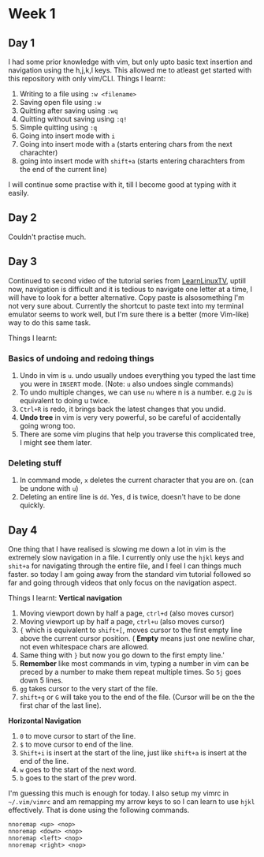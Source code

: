 # Week 1

## Day 1
I had some prior knowledge with vim, but only upto basic text insertion and navigation using the h,j,k,l keys. This allowed me to atleast get started with this repository with only vim/CLI.
Things I learnt:
1. Writing to a file using `:w <filename>`
2. Saving open file using `:w`
3. Quitting after saving using `:wq`
4. Quitting without saving using `:q!`
5. Simple quitting using `:q`
6. Going into insert mode with `i`
7. Going into insert mode with `a` (starts entering chars from the next charachter)
8. going into insert mode with `shift+a` (starts entering charachters from the end of the current line)

I will continue some practise with it, till I become good at typing with it easily.

## Day 2
Couldn't practise much.

## Day 3
Continued to second video of the tutorial series from [LearnLinuxTV](https://www.youtube.com/c/LearnLinuxtv), uptill now, navigation is difficult and it is tedious to navigate one letter at a time, I will have to look for a better alternative. Copy paste is alsosomething I'm not very sure about. Currently the shortcut to paste text into my terminal emulator seems to work well, but I'm sure there is a better (more Vim-like) way to do this same task.

Things I learnt:
### Basics of undoing and redoing things
1. Undo in vim is `u`. undo usually undoes everything you typed the last time you were in `INSERT` mode. (Note: `u` also undoes single commands)
2. To undo multiple changes, we can use `nu` where n is a number. e.g `2u` is equivalent to doing u twice.
3. `Ctrl+R` is redo, it brings back the latest changes that you undid.
4. **Undo tree** in vim is very very powerful, so be careful of accidentally going wrong too.
5. There are some vim plugins that help you traverse this complicated tree, I might see them later.

### Deleting stuff
1. In command mode, `x` deletes the current character that you are on. (can be undone with `u`)
2. Deleting an entire line is `dd`. Yes, d is twice, doesn't have to be done quickly.


## Day 4
One thing that I have realised is slowing me down a lot in vim is the extremely slow navigation in a file. I currently only use the `hjkl` keys and `shit+a` for navigating through the entire file, and I feel I can things much faster. so today I am going away from the standard vim tutorial followed so far and going through videos that only focus on the navigation aspect.

Things I learnt:
**Vertical navigation**
1. Moving viewport down by half a page, `ctrl+d` (also moves cursor)
2. Moving viewport up by half a page, `ctrl+u` (also moves cursor)
3. `{` which is equivalent to `shift+[`, moves cursor to the first empty line above the current cursor position. ( **Empty** means just one newline char, not even whitespace chars are allowed.
4. Same thing with `}` but now you go down to the first empty line.'
5. **Remember** like most commands in vim, typing a number in vim can be preced by a number to make them repeat multiple times. So `5j` goes down 5 lines.
6. `gg` takes cursor to the very start of the file.
7. `shift+g` or `G` will take you to the end of the file. (Cursor will be on the the first char of the last line).

**Horizontal Navigation**
1. `0` to move cursor to start of the line.
2. `$` to move cursor to end of the line.
3. `Shift+i` is insert at the start of the line, just like `shift+a` is insert at the end of the line.
4. `w` goes to the start of the next word.
5. `b` goes to the start of the prev word.

I'm guessing this much is enough for today. I also setup my vimrc in `~/.vim/vimrc` and am remapping my arrow keys to <nop> so I can learn to use `hjkl` effectively. That is done using the following commands.
```
nnoremap <up> <nop>
nnoremap <down> <nop>
nnoremap <left> <nop>
nnoremap <right> <nop>
```
